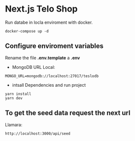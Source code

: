 # Next.js Telo Shop
Run databe in locla enviroment with docker.
```
docker-compose up -d
```

## Configure enviroment variables
Rename the file __.env.template__ a __.env__
* MongoDB URL Local:
```
MONGO_URL=mongodb://localhost:27017/teslodb
```

* intsall Dependencies and run project
```
yarn install
yarn dev
```


## To get the seed data request the next url

Llamara:
```
http://localhost:3000/api/seed
```
